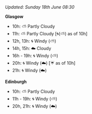 *Updated: Sunday 18th June 08:30*

**Glasgow**

* 10h: :partly_sunny: Partly Cloudy
* 11h: :partly_sunny: Partly Cloudy [:cyclone:(:partly_sunny:) as of 10h]
* 12h, 13h: :cyclone: Windy (:partly_sunny:)
* 14h, 15h: :cloud: Cloudy
* 16h - 19h: :cyclone: Windy (:partly_sunny:)
* 20h: :cyclone: Windy (:cloud:) [:umbrella: as of 10h]
* 21h: :cyclone: Windy (:cloud:)

**Edinburgh**

* 10h: :partly_sunny: Partly Cloudy
* 11h - 19h: :cyclone: Windy (:partly_sunny:)
* 20h, 21h: :cyclone: Windy (:cloud:)
